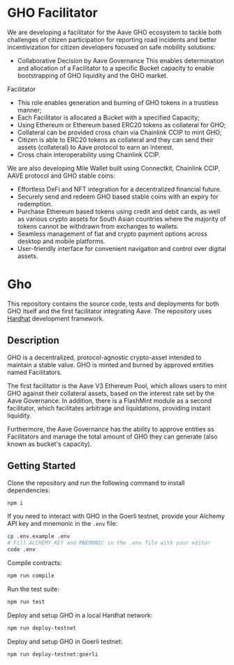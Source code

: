 # GHO Facilitator
We are developing a facilitator for the Aave GHO ecosystem to tackle both challenges of citizen participation for reporting road incidents and better incentivization for citizen developers focused on safe mobility solutions:

- Collaborative Decision by Aave Governance
This enables determination and allocation of a Facilitator to a specific Bucket capacity to enable bootstrapping of GHO liquidity and the GHO market.

Facilitator
- This role enables generation and burning of GHO tokens in a trustless manner;
- Each Facilitator is allocated a Bucket with a specified Capacity;
- Using Ethereum or Ethereum based ERC20 tokens as collateral for GHO; 
-  Collateral can be provided cross chain via Chainlink CCIP to mint GHO;
- Citizen is able to ERC20 tokens as collateral and they can send their assets (collateral) to Aave protocol to earn an interest.
- Cross chain interoperability using Chainlink CCIP.

We are also developing Mile Wallet built using Connectkit, Chainlink CCIP, AAVE protocol and GHO stable coins: 
- Effortless DeFi and NFT integration for a decentralized financial future.
- Securely send and redeem GHO based stable coins with an expiry for redemption.
- Purchase Ethereum based tokens using credit and debit cards, as well as various crypto assets for South Asian countries where the majority of tokens cannot be withdrawn from exchanges to wallets.
- Seamless management of fiat and crypto payment options across desktop and mobile platforms.
- User-friendly interface for convenient navigation and control over digital assets.



# Gho

This repository contains the source code, tests and deployments for both GHO itself and the first facilitator integrating Aave. The repository uses [Hardhat](https://hardhat.org/) development framework.

## Description

GHO is a decentralized, protocol-agnostic crypto-asset intended to maintain a stable value. GHO is minted and burned by approved entities named Facilitators.

The first facilitator is the Aave V3 Ethereum Pool, which allows users to mint GHO against their collateral assets, based on the interest rate set by the Aave Governance. In addition, there is a FlashMint module as a second facilitator, which facilitates arbitrage and liquidations, providing instant liquidity.

Furthermore, the Aave Governance has the ability to approve entities as Facilitators and manage the total amount of GHO they can generate (also known as bucket's capacity).

## Getting Started

Clone the repository and run the following command to install dependencies:

```sh
npm i
```

If you need to interact with GHO in the Goerli testnet, provide your Alchemy API key and mnemonic in the `.env` file:

```sh
cp .env.example .env
# Fill ALCHEMY_KEY and MNEMONIC in the .env file with your editor
code .env
```

Compile contracts:

```sh
npm run compile
```

Run the test suite:

```sh
npm run test
```

Deploy and setup GHO in a local Hardhat network:

```sh
npm run deploy-testnet
```

Deploy and setup GHO in Goerli testnet:

```sh
npm run deploy-testnet:goerli
```

